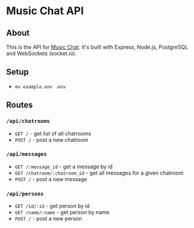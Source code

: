 # Music Chat API

## About

This is the API for [Music Chat](https://github.com/bix6/music-chat). It's built with Express, Node.js, PostgreSQL and WebSockets (socket.io).

## Setup

- `mv example.env .env`

## Routes

### `/api/chatrooms`

- `GET /` - get list of all chatrooms
- `POST /` - post a new chatroom

### `/api/messages`

- `GET /:message_id` - get a message by id
- `GET /chatroom/:chatroom_id` - get all messages for a given chatroom
- `POST /` - post a new message

### `/api/persons`

- `GET /id/:id` - get person by id
- `GET /name/:name` - get person by name
- `POST /` - post a new person
